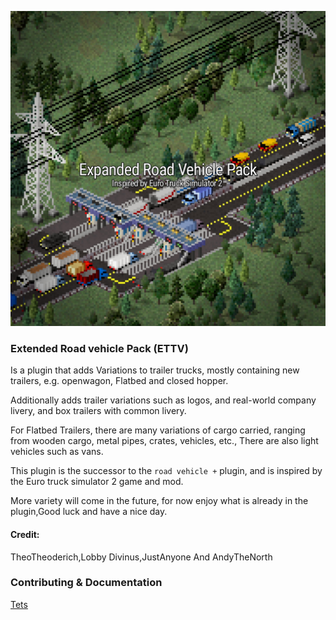 ![This is an image](https://github.com/Kiki012184/ERVP-Theotown/blob/main/Documentation/20220213_161359.jpg?raw=true)
### Extended Road vehicle Pack (ETTV)
Is a plugin that adds Variations to trailer trucks, mostly containing new trailers, e.g. openwagon, Flatbed and closed hopper.

Additionally adds trailer variations such as logos, and real-world company livery, and box trailers with common livery.

For Flatbed Trailers, there are many variations of cargo carried, ranging from wooden cargo, metal pipes, crates, vehicles, etc., There are also light vehicles such as vans.

This plugin is the successor to the ```road vehicle +``` plugin, and is inspired by the Euro truck simulator 2 game and mod.

More variety will come in the future, for now enjoy what is already in the plugin,Good luck and have a nice day.


#### Credit:
TheoTheoderich,Lobby Divinus,JustAnyone And AndyTheNorth

### Contributing & Documentation
[Tets](CONTRIBUTING.md)
